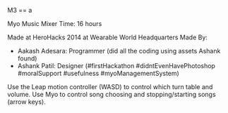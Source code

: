 M3
==   a

Myo Music Mixer
Time: 16 hours

Made at HeroHacks 2014 at Wearable World Headquarters
Made By:
- Aakash Adesara: Programmer (did all the coding using assets Ashank found)
- Ashank Patil: Designer (#firstHackathon #didntEvenHavePhotoshop #moralSupport #usefulness #myoManagementSystem)

Use the Leap motion controller (WASD) to control which turn table and volume. Use Myo to control song choosing and stopping/starting songs (arrow keys).
